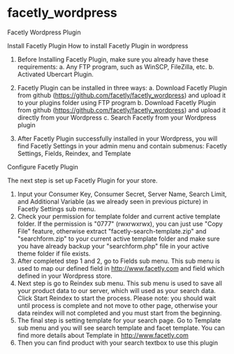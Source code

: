 facetly_wordpress
=================

Facetly Wordpress Plugin

Install Facetly Plugin
How to install Facetly Plugin in wordpress
1. Before Installing Facetly Plugin, make sure you already have these requirements:
    a. Any FTP program, such as WinSCP, FileZilla, etc.
    b. Activated Ubercart Plugin.

2. Facetly Plugin can be installed in three ways:
    a. Download Facetly Plugin from github (https://github.com/facetly/facetly_wordpress) and upload it to your plugins folder using FTP program
    b. Download Facetly Plugin from github (https://github.com/facetly/facetly_wordpress) and upload it directly from your Wordpress
    c. Search Facetly from your Wordpress plugin

3. After Facetly Plugin successfully installed in your Wordpress, you will find Facetly Settings in your admin menu and contain submenus: Facetly Settings, Fields, Reindex, and Template

Configure Facetly Plugin

The next step is set up Facetly Plugin for your store.
1. Input your Consumer Key, Consumer Secret, Server Name, Search Limit, and Additional Variable (as we already seen in previous picture) in Facetly Settings sub menu.
2. Check your permission for template folder and current active template folder. If the permission is "0777" (rwxrwxrwx), you can just use "Copy File" feature, otherwise extract "facetly-search-template.zip" and "searchform.zip" to your current active template folder and make sure you have already backup your "searchform.php" file in your active theme folder if file exists.
3. After completed step 1 and 2, go to Fields sub menu. This sub menu is used to map our defined field in http://www.facetly.com and field which defined in your Wordpress store.
4. Next step is go to Reindex sub menu. This sub menu is used to save all your product data to our server, which will used as your search data. Click Start Reindex to start the process.
    Please note: you should wait until process is complete and not move to other page, otherwise your data reindex will not completed and you must start from the beginning.
5. The final step is setting template for your search page. Go to Template sub menu and you will see search template and facet template. You can find more details about Template in http://www.facetly.com
6. Then you can find product with your search textbox to use this plugin

